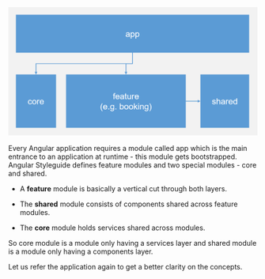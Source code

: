 

![architecture-modules.png](./assets/architecture-modules.png)

Every Angular application requires a module called app which is the main entrance to an application at runtime - this module gets bootstrapped. Angular Styleguide defines feature modules and two special modules - core and shared.

* A **feature** module is basically a vertical cut through both layers.

* The **shared** module consists of components shared across feature modules.

* The **core** module holds services shared across modules.

So core module is a module only having a services layer and shared module is a module only having a components layer.

Let us refer the application again to get a better clarity on the concepts.



